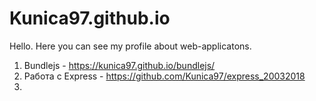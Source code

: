 # Kunica97.github.io

Hello. Here you can see my profile about web-applicatons.
1. Bundlejs - https://kunica97.github.io/bundlejs/
2. Работа с Express - https://github.com/Kunica97/express_20032018
3. 
